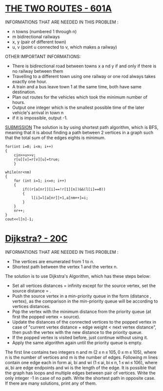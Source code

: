 
# [THE TWO ROUTES - 601A](http://codeforces.com/problemset/problem/601/A)

INFORMATIONS THAT ARE NEEDED IN THIS PROBLEM : 
- n towns (numbered 1 through n) 
- m bidirectional railways 
- x, y (pair of different town)
- u, v (point u connected to v, which makes a railway)

OTHER IMPORTANT INFORMATIONS:
- There is bidirectional road between towns x a  nd y if and only if there is no railway between them 
- Travelling to a different town using one railway or one rod always takes exactly one hour.
- A train and a bus leave town 1 at the same time, both have same destination. 
- Plan out routes for the vehicles which took the minimum number of hours. 
- Output one integer which is the smallest possible time of the later vehicle's arrival in town n
- if it is impossible, output -1. 

[SUBMISSION](http://codeforces.com/contest/601/submission/45769295)
The solution is by using shortest path algorithm, which is BFS, meaning that it is about finding a path between 2 vertices in a graph such that the total sum of the edges eights is minimum. 

	for(int i=0; i<m; i++)
	{
        cin>>u>>v;
        r[u][v]=r[v][u]=true; 
    	}
	
	while(nr<nm)
	{
        for (int i=1; i<=n; i++)
        {
        	if((r[a[nr]][i]==!r[1][n])&&(l[i]==0))
			{
				l[i]=l[a[nr]]+1,a[nm++]=i;
			}
		}
        nr++;
    }
    cout<<l[n]-1;
	

# [Dijkstra? - 20C](http://codeforces.com/problemset/problem/20/C)

INFORMATIONS THAT ARE NEEDED IN THIS PROBLEM : 
- The vertices are enumerated from 1 to n. 
- Shortest path between the vertex 1 and the vertex n. 

The solution is to use Dijkstra's Algorithm, which has these steps below:
- Set all vertices distances = infinity except for the source vertex, set the source distance = .
- Push the source vertex in a min-priority queue in the form (distance , vertex), as the comparison in the min-priority queue will be according to vertices distances.
- Pop the vertex with the minimum distance from the priority queue (at first the popped vertex = source).
- Update the distances of the connected vertices to the popped vertex in case of "current vertex distance + edge weight < next vertex distance", then push the vertex with the new distance to the priority queue.
- If the popped vertex is visited before, just continue without using it.
- Apply the same algorithm again until the priority queue is empty.

The first line contains two integers n and m (2 ≤ n ≤ 105, 0 ≤ m ≤ 105), where n is the number of vertices and m is the number of edges. Following m lines contain one edge each in form ai, bi and wi (1 ≤ ai, bi ≤ n, 1 ≤ wi ≤ 106), where ai, bi are edge endpoints and wi is the length of the edge.
It is possible that the graph has loops and multiple edges between pair of vertices.
Write the only integer -1 in case of no path. Write the shortest path in opposite case. If there are many solutions, print any of them.
